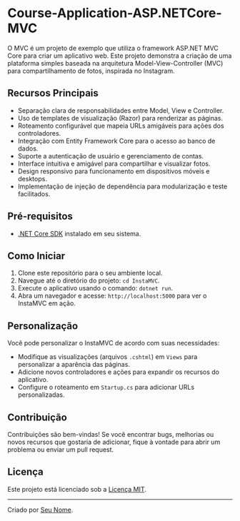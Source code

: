 # Course-Application-ASP.NETCore-MVC

O MVC é um projeto de exemplo que utiliza o framework ASP.NET MVC Core para criar um aplicativo web. Este projeto demonstra a criação de uma plataforma simples baseada na arquitetura Model-View-Controller (MVC) para compartilhamento de fotos, inspirada no Instagram.

## Recursos Principais

- Separação clara de responsabilidades entre Model, View e Controller.
- Uso de templates de visualização (Razor) para renderizar as páginas.
- Roteamento configurável que mapeia URLs amigáveis para ações dos controladores.
- Integração com Entity Framework Core para o acesso ao banco de dados.
- Suporte a autenticação de usuário e gerenciamento de contas.
- Interface intuitiva e amigável para compartilhar e visualizar fotos.
- Design responsivo para funcionamento em dispositivos móveis e desktops.
- Implementação de injeção de dependência para modularização e teste facilitados.

## Pré-requisitos

- [.NET Core SDK](https://dotnet.microsoft.com/download) instalado em seu sistema.

## Como Iniciar

1. Clone este repositório para o seu ambiente local.
2. Navegue até o diretório do projeto: `cd InstaMVC`.
3. Execute o aplicativo usando o comando: `dotnet run`.
4. Abra um navegador e acesse: `http://localhost:5000` para ver o InstaMVC em ação.

## Personalização

Você pode personalizar o InstaMVC de acordo com suas necessidades:

- Modifique as visualizações (arquivos `.cshtml`) em `Views` para personalizar a aparência das páginas.
- Adicione novos controladores e ações para expandir os recursos do aplicativo.
- Configure o roteamento em `Startup.cs` para adicionar URLs personalizadas.

## Contribuição

Contribuições são bem-vindas! Se você encontrar bugs, melhorias ou novos recursos que gostaria de adicionar, fique à vontade para abrir um problema ou enviar um pull request.

## Licença

Este projeto está licenciado sob a [Licença MIT](LICENSE).

---

Criado por [Seu Nome](https://github.com/BruceAlves).
